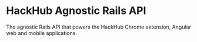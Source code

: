 # HackHub Agnostic Rails API
The agnostic Rails API that powers the HackHub Chrome extension, Angular web and mobile applications.
